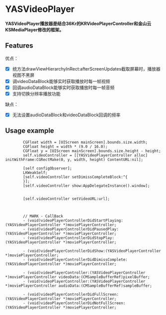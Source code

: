 YASVideoPlayer
=====


**YASVideoPlayer播放器是结合36Kr的KRVideoPlayerController和金山云KSMediaPlayer修改的框架。**
 
## Features

优点：
-[x] 统方法drawViewHierarchyInRect:afterScreenUpdates截取屏幕时，播放器视图不黑屏
-[x] 调videoDataBlock能够实时获取播放时每一帧视频
-[x] 回调audioDataBlock能够实时获取播放时每一帧音频
-[x] 支持切换分辨率播放功能
 
 缺点：
 -[x] 无法设置audioDataBlock和videoDataBlock回调的频率

## Usage example 
```objc
        CGFloat width = [UIScreen mainScreen].bounds.size.width;
        CGFloat height = width * (9.0 / 16.0);
        CGFloat y = [UIScreen mainScreen].bounds.size.height - height;
        self.videoController = [[YASVideoPlayerController alloc] initWithFrame:CGRectMake(0, y, width, height) ContentURL:nil];
  
        [self configObserver];
        LKWeakSelf;
        [self.videoController setDimissCompleteBlock:^{
        }];
        [self.videoController show:AppDelegateInstance().window];
        
        
        [self.videoController setVideoURL:url];
        
        
        
        // MARK - CallBack
        - (void)videoPlayerControllerDidStartPlaying:(YASVideoPlayerController *)moviePlayerController;
        - (void)videoPlayerControllerDidPausedPlay:(YASVideoPlayerController *)moviePlayerController;
        - (void)videoPlayerControllerDidStopPlay:(YASVideoPlayerController *)moviePlayerController;

        - (void)videoPlayerControllerDidShow:(YASVideoPlayerController *)moviePlayerController;
        - (void)videoPlayerControllerDidDimissComplete:(YASVideoPlayerController *)moviePlayerController;

        - (void)videoPlayerController:(YASVideoPlayerController *)moviePlayerController videoData:(CMSampleBufferRef)pixelBuffer;
        - (void)videoPlayerController:(YASVideoPlayerController *)moviePlayerController audioData:(CMSampleBufferRef)sampleBuffer;

        - (void)videoPlayerControllerDidFullScreen:(YASVideoPlayerController *)moviePlayerController;
        - (void)videoPlayerControllerDidNotFullScreen:(YASVideoPlayerController *)moviePlayerController;

```


